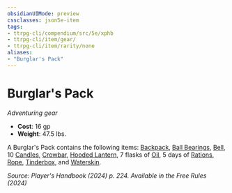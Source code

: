 ```yaml
---
obsidianUIMode: preview
cssclasses: json5e-item
tags:
- ttrpg-cli/compendium/src/5e/xphb
- ttrpg-cli/item/gear/
- ttrpg-cli/item/rarity/none
aliases: 
- "Burglar's Pack"
---
```

# Burglar's Pack
*Adventuring gear*  

- **Cost**: 16 gp
- **Weight**: 47.5 lbs.

A Burglar's Pack contains the following items: [Backpack](backpack-xphb.md), [Ball Bearings](ball-bearings-xphb.md), [Bell](bell-xphb.md), 10 [Candles](candle-xphb.md), [Crowbar](crowbar-xphb.md), [Hooded Lantern](hooded-lantern-xphb.md), 7 flasks of [Oil](oil-xphb.md), 5 days of [Rations](rations-xphb.md), [Rope](rope-xphb.md), [Tinderbox](tinderbox-xphb.md), and [Waterskin](waterskin-xphb.md).

*Source: Player's Handbook (2024) p. 224. Available in the Free Rules (2024)*